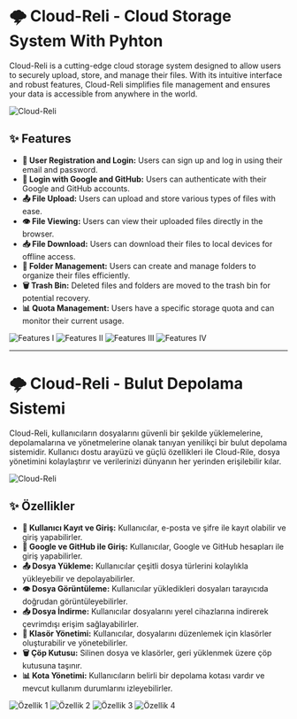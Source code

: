 # 🌩️ Cloud-Reli - Cloud Storage System With Pyhton

Cloud-Reli is a cutting-edge cloud storage system designed to allow users to securely upload, store, and manage their files. With its intuitive interface and robust features, Cloud-Reli simplifies file management and ensures your data is accessible from anywhere in the world.

![Cloud-Reli](https://github.com/user-attachments/assets/0a9bca86-6cb6-4082-935b-9ee067fbef96)


## ✨ Features

- **🔐 User Registration and Login:** Users can sign up and log in using their email and password.
- **🔗 Login with Google and GitHub:** Users can authenticate with their Google and GitHub accounts.
- **📤 File Upload:** Users can upload and store various types of files with ease.
- **👁️ File Viewing:** Users can view their uploaded files directly in the browser.
- **📥 File Download:** Users can download their files to local devices for offline access.
- **📁 Folder Management:** Users can create and manage folders to organize their files efficiently.
- **🗑️ Trash Bin:** Deleted files and folders are moved to the trash bin for potential recovery.
- **📊 Quota Management:** Users have a specific storage quota and can monitor their current usage.

![Features I ](https://github.com/user-attachments/assets/15cbf311-9951-4d7d-a87d-65e6cde29967)
![Features II ](https://github.com/user-attachments/assets/e8d6ab19-a143-4c4b-b71e-454691f8b151)
![Features III ](https://github.com/user-attachments/assets/03f44b84-807c-4f0e-8961-265b23d99cef)
![Features IV ](https://github.com/user-attachments/assets/b555cb84-dc2f-4bdc-9d76-22edfbd6bfaf)


---

# 🌩️ Cloud-Reli - Bulut Depolama Sistemi

Cloud-Reli, kullanıcıların dosyalarını güvenli bir şekilde yüklemelerine, depolamalarına ve yönetmelerine olanak tanıyan yenilikçi bir bulut depolama sistemidir. Kullanıcı dostu arayüzü ve güçlü özellikleri ile Cloud-Rile, dosya yönetimini kolaylaştırır ve verilerinizi dünyanın her yerinden erişilebilir kılar.

![Cloud-Reli](https://github.com/user-attachments/assets/0a9bca86-6cb6-4082-935b-9ee067fbef96)

## ✨ Özellikler

- **🔐 Kullanıcı Kayıt ve Giriş:** Kullanıcılar, e-posta ve şifre ile kayıt olabilir ve giriş yapabilirler.
- **🔗 Google ve GitHub ile Giriş:** Kullanıcılar, Google ve GitHub hesapları ile giriş yapabilirler.
- **📤 Dosya Yükleme:** Kullanıcılar çeşitli dosya türlerini kolaylıkla yükleyebilir ve depolayabilirler.
- **👁️ Dosya Görüntüleme:** Kullanıcılar yükledikleri dosyaları tarayıcıda doğrudan görüntüleyebilirler.
- **📥 Dosya İndirme:** Kullanıcılar dosyalarını yerel cihazlarına indirerek çevrimdışı erişim sağlayabilirler.
- **📁 Klasör Yönetimi:** Kullanıcılar, dosyalarını düzenlemek için klasörler oluşturabilir ve yönetebilirler.
- **🗑️ Çöp Kutusu:** Silinen dosya ve klasörler, geri yüklenmek üzere çöp kutusuna taşınır.
- **📊 Kota Yönetimi:** Kullanıcıların belirli bir depolama kotası vardır ve mevcut kullanım durumlarını izleyebilirler.

![Özellik 1](https://github.com/user-attachments/assets/15cbf311-9951-4d7d-a87d-65e6cde29967)
![Özellik 2](https://github.com/user-attachments/assets/e8d6ab19-a143-4c4b-b71e-454691f8b151)
![Özellik 3](https://github.com/user-attachments/assets/03f44b84-807c-4f0e-8961-265b23d99cef)
![Özellik 4](https://github.com/user-attachments/assets/b555cb84-dc2f-4bdc-9d76-22edfbd6bfaf)

